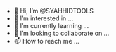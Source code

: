 - 👋 Hi, I’m @SYAHHIDTOOLS
- 👀 I’m interested in ...
- 🌱 I’m currently learning ...
- 💞️ I’m looking to collaborate on ...
- 📫 How to reach me ...

<!---
SYAHHIDTOOLS/SYAHHIDTOOLS is a ✨ special ✨ repository because its `README.md` (this file) appears on your GitHub profile.
You can click the Preview link to take a look at your changes.
--->
